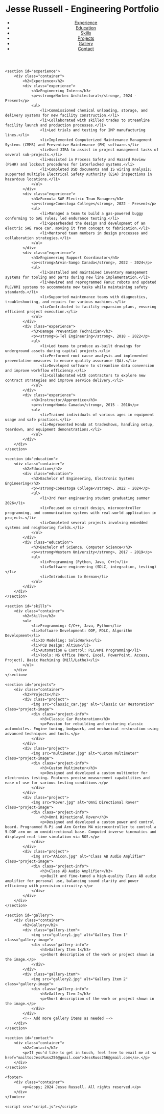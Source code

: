 <html lang="en">
<head>
    <meta charset="UTF-8">
    <meta name="viewport" content="width=device-width, initial-scale=1.0">
    <title>Jesse Russell - Engineering Portfolio</title>
    <link rel="stylesheet" href="style.css">
</head>
<body>
    <header>
        <div class="container">
            <h1>Jesse Russell - Engineering Portfolio</h1>
            <nav>
                <ul>
                    <li><a href="#experience">Experience</a></li>
                    <li><a href="#education">Education</a></li>
                    <li><a href="#skills">Skills</a></li>
                    <li><a href="#projects">Projects</a></li>
                    <li><a href="#gallery">Gallery</a></li>
                    <li><a href="#contact">Contact</a></li>
                </ul>
            </nav>
        </div>
    </header>

    <section id="experience">
        <div class="container">
            <h2>Experience</h2>
            <div class="experience">
                <h3>Engineering Intern</h3>
                <p><strong>Norbec Architectural</strong>, 2024 - Present</p>
                <ul>
                    <li>Commissioned chemical unloading, storage, and delivery systems for new facility construction.</li>
                    <li>Collaborated with skilled trades to streamline facility launch and production processes.</li>
                    <li>Led trials and testing for IMP manufacturing lines.</li>
                    <li>Implemented Computerized Maintenance Management Systems (CMMS) and Preventive Maintenance (PM) software.</li>
                    <li>Used JIRA to assist in project management tasks of several sub-projects.</li>
                    <li>Assisted in Process Safety and Hazard Review (PSHR) and lockout procedures for interlocked systems.</li>
                    <li>Completed DSD documents and IS wiring analysis; supported multiple Electrical Safety Authority (ESA) inspections in hazardous locations.</li>
                </ul>
            </div>
            <div class="experience">
                <h3>Formula SAE Electric Team Manager</h3>
                <p><strong>Conestoga College</strong>, 2022 - Present</p>
                <ul>
                    <li>Managed a team to build a gas-powered buggy conforming to SAE rules; led endurance testing.</li>
                    <li>Spearheaded the design and development of an electric SAE race car, moving it from concept to fabrication.</li>
                    <li>Mentored team members in design processes and collaboration strategies.</li>
                </ul>
            </div>
            <div class="experience">
                <h3>Engineering Support Coordinator</h3>
                <p><strong>Arvin-Sango Canada</strong>, 2022 - 2024</p>
                <ul>
                    <li>Installed and maintained inventory management systems for tooling and parts during new line implementation.</li>
                    <li>Rewired and reprogrammed Fanuc robots and updated PLC/HMI systems to accommodate new tasks while maintaining safety standards.</li>
                    <li>Supported maintenance teams with diagnostics, troubleshooting, and repairs for various machines.</li>
                    <li>Contributed to facility expansion plans, ensuring efficient project execution.</li>
                </ul>
            </div>
            <div class="experience">
                <h3>Damage Prevention Technician</h3>
                <p><strong>G-Tel Engineering</strong>, 2018 - 2022</p>
                <ul>
                    <li>Led teams to produce as-built drawings for underground assets during capital projects.</li>
                    <li>Performed root cause analysis and implemented preventative measures to ensure quality assurance (QA).</li>
                    <li>Developed software to streamline data conversion and improve workflow efficiency.</li>
                    <li>Collaborated with contractors to explore new contract strategies and improve service delivery.</li>
                </ul>
            </div>
            <div class="experience">
                <h3>Instructor/Apprentice</h3>
                <p><strong>Honda Canada</strong>, 2015 - 2018</p>
                <ul>
                    <li>Trained individuals of various ages in equipment usage and safe practices.</li>
                    <li>Represented Honda at tradeshows, handling setup, teardown, and equipment demonstrations.</li>
                </ul>
            </div>
        </div>
    </section>

    <section id="education">
        <div class="container">
            <h2>Education</h2>
            <div class="education">
                <h3>Bachelor of Engineering, Electronic Systems Engineering</h3>
                <p><strong>Conestoga College</strong>, 2022 - 2024</p>
                <ul>
                    <li>3rd Year engineering student graduating summer 2026</li>
                    <li>Focused on circuit design, microcontroller programming, and communication systems with real-world application in projects.</li>
                    <li>Completed several projects involving embedded systems and neighboring fields.</li>
                </ul>
            </div>
            <div class="education">
                <h3>Bachelor of Science, Computer Science</h3>
                <p><strong>Western University</strong>, 2017 - 2019</p>
                <ul>
                    <li>Programming (Python, Java, C++)</li>
                    <li>Software engineering (SDLC, integration, testing)</li>
                    <li>Introduction to German</li>
                </ul>
            </div>
        </div>
    </section>

    <section id="skills">
        <div class="container">
            <h2>Skills</h2>
            <ul>
                <li>Programming: C/C++, Java, Python</li>
                <li>Software Development: OOP, PDLC, Algorithm Development</li>
                <li>3D Modeling: SolidWorks</li>
                <li>PCB Design: Altium</li>
                <li>Automation & Control: PLC/HMI Programming</li>
                <li>Tools: MS Office (Word, Excel, PowerPoint, Access, Project), Basic Machining (Mill/Lathe)</li>
            </ul>
        </div>
    </section>

    <section id="projects">
        <div class="container">
            <h2>Projects</h2>
            <div class="project">
                <img src="classic_car.jpg" alt="Classic Car Restoration" class="project-image">
                <div class="project-info">
                    <h3>Classic Car Restoration</h3>
                    <p>Passion for rebuilding and restoring classic automobiles. Engine tuning, bodywork, and mechanical restoration using advanced techniques and tools.</p>
                </div>
            </div>
            <div class="project">
                <img src="multimeter.jpg" alt="Custom Multimeter" class="project-image">
                <div class="project-info">
                    <h3>Custom Multimeter</h3>
                    <p>Designed and developed a custom multimeter for electronics testing. Features precise measurement capabilities and ease of use for various testing conditions.</p>
                </div>
            </div>
            <div class="project">
                <img src="Rover.jpg" alt="Omni Directional Rover" class="project-image">
                <div class="project-info">
                    <h3>Omni Directional Rover</h3>
                    <p>Designed and developed a custom power and control board. Programmed R-Pi and Arm Cortex M4 microcontroller to control a 5-DOF arm on an omnidirectional base. Computed inverse kinematics and displayed real-time simulation via ROS.</p>
                </div>
            </div>
            <div class="project">
                <img src="AAicon.jpg" alt="Class AB Audio Amplifier" class="project-image">
                <div class="project-info">
                    <h3>Class AB Audio Amplifier</h3>
                    <p>Built and fine-tuned a high-quality Class AB audio amplifier for personal use, balancing sound clarity and power efficiency with precision circuitry.</p>
                </div>
            </div>
        </div>
    </section>

    <section id="gallery">
        <div class="container">
            <h2>Gallery</h2>
            <div class="gallery-item">
                <img src="gallery1.jpg" alt="Gallery Item 1" class="gallery-image">
                <div class="gallery-info">
                    <h3>Gallery Item 1</h3>
                    <p>Short description of the work or project shown in the image.</p>
                </div>
            </div>
            <div class="gallery-item">
                <img src="gallery2.jpg" alt="Gallery Item 2" class="gallery-image">
                <div class="gallery-info">
                    <h3>Gallery Item 2</h3>
                    <p>Short description of the work or project shown in the image.</p>
                </div>
            </div>
            <!-- Add more gallery items as needed -->
        </div>
    </section>

    <section id="contact">
        <div class="container">
            <h2>Contact</h2>
            <p>If you'd like to get in touch, feel free to email me at <a href="mailto:JessRuss256@gmail.com">JessRuss256@gmail.com</a>.</p>
        </div>
    </section>

    <footer>
        <div class="container">
            <p>&copy; 2024 Jesse Russell. All rights reserved.</p>
        </div>
    </footer>

    <script src="script.js"></script>
</body>
</html>
